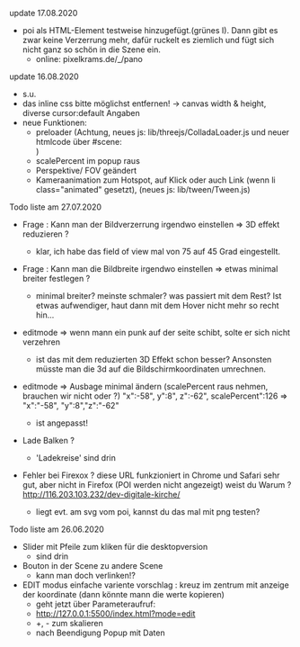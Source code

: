 update 17.08.2020
- poi als HTML-Element testweise hinzugefügt.(grünes I). Dann gibt es zwar keine Verzerrung mehr, dafür ruckelt es ziemlich und fügt sich nicht ganz so schön in die Szene ein.
  - online: pixelkrams.de/_/pano

update 16.08.2020

- s.u.
- das inline css bitte möglichst entfernen! -> canvas width & height, diverse cursor:default Angaben
- neue Funktionen:
  - preloader (Achtung, neues js: lib/threejs/ColladaLoader.js und neuer htmlcode über #scene: <section id="loading-screen"><div id="loader"></div></section>)
  - scalePercent im popup raus
  - Perspektive/ FOV geändert
  - Kameraanimation zum Hotspot, auf Klick oder auch Link (wenn li class="animated" gesetzt), (neues js: lib/tween/Tween.js)

Todo liste am 27.07.2020

- Frage : Kann man der Bildverzerrung irgendwo einstellen => 3D effekt reduzieren ? 
  - klar, ich habe das field of view mal von 75 auf 45 Grad eingestellt.
- Frage : Kann man die Bildbreite irgendwo einstellen => etwas minimal breiter festlegen ?
  - minimal breiter? meinste schmaler? was passiert mit dem Rest? Ist etwas aufwendiger, haut dann mit dem Hover nicht mehr so recht hin...
    

- editmode => wenn mann ein punk auf der seite schibt, solte er sich nicht verzehren 
  - ist das mit dem reduzierten 3D Effekt schon besser? Ansonsten müsste man die 3d auf die Bildschirmkoordinaten umrechnen.

- editmode => Ausbage minimal ändern (scalePercent raus nehmen, brauchen wir nicht oder ?)
"x":-58", y":8", z":-62", scalePercent":126 => "x":"-58", "y":8","z":"-62"
  - ist angepasst! 
- Lade Balken ?
  - 'Ladekreise' sind drin

- Fehler bei Firexox ? diese URL funkzioniert in Chrome und Safari sehr gut, aber nicht in Firefox (POI werden nicht angezeigt) weist du Warum ?
    http://116.203.103.232/dev-digitale-kirche/
  - liegt evt. am svg vom poi, kannst du das mal mit png testen?
  


Todo liste am 26.06.2020

- Slider mit Pfeile zum kliken für die desktopversion
    - sind drin
- Bouton in der Scene zu andere Scene 
    - kann man doch verlinken!?
- EDIT modus einfache variente vorschlag : kreuz im zentrum mit anzeige der koordinate (dann könnte mann die werte kopieren)
    - geht jetzt über Parameteraufruf:  
    - http://127.0.0.1:5500/index.html?mode=edit
    - +, - zum skalieren
    - nach Beendigung Popup mit Daten

